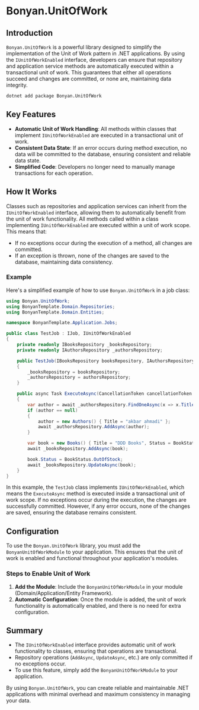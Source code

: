 # Bonyan.UnitOfWork

## Introduction

`Bonyan.UnitOfWork` is a powerful library designed to simplify the implementation of the Unit of Work pattern in .NET applications. By using the `IUnitOfWorkEnabled` interface, developers can ensure that repository and application service methods are automatically executed within a transactional unit of work. This guarantees that either all operations succeed and changes are committed, or none are, maintaining data integrity.
```bash
dotnet add package Bonyan.UnitOfWork
```
## Key Features
- **Automatic Unit of Work Handling**: All methods within classes that implement `IUnitOfWorkEnabled` are executed in a transactional unit of work.
- **Consistent Data State**: If an error occurs during method execution, no data will be committed to the database, ensuring consistent and reliable data state.
- **Simplified Code**: Developers no longer need to manually manage transactions for each operation.

## How It Works
Classes such as repositories and application services can inherit from the `IUnitOfWorkEnabled` interface, allowing them to automatically benefit from the unit of work functionality. All methods called within a class implementing `IUnitOfWorkEnabled` are executed within a unit of work scope. This means that:

- If no exceptions occur during the execution of a method, all changes are committed.
- If an exception is thrown, none of the changes are saved to the database, maintaining data consistency.

### Example
Here's a simplified example of how to use `Bonyan.UnitOfWork` in a job class:

```csharp
using Bonyan.UnitOfWork;
using BonyanTemplate.Domain.Repositories;
using BonyanTemplate.Domain.Entities;

namespace BonyanTemplate.Application.Jobs;

public class TestJob : IJob, IUnitOfWorkEnabled
{
    private readonly IBooksRepository _booksRepository;
    private readonly IAuthorsRepository _authorsRepository;

    public TestJob(IBooksRepository booksRepository, IAuthorsRepository authorsRepository)
    {
        _booksRepository = booksRepository;
        _authorsRepository = authorsRepository;
    }

    public async Task ExecuteAsync(CancellationToken cancellationToken = default)
    {
        var author = await _authorsRepository.FindOneAsync(x => x.Title == "akbar ahmadi");
        if (author == null)
        {
            author = new Authors() { Title = "akbar ahmadi" };
            await _authorsRepository.AddAsync(author);
        }

        var book = new Books() { Title = "DDD Books", Status = BookStatus.Available, Author = author };
        await _booksRepository.AddAsync(book);

        book.Status = BookStatus.OutOfStock;
        await _booksRepository.UpdateAsync(book);
    }
}
```

In this example, the `TestJob` class implements `IUnitOfWorkEnabled`, which means the `ExecuteAsync` method is executed inside a transactional unit of work scope. If no exceptions occur during the execution, the changes are successfully committed. However, if any error occurs, none of the changes are saved, ensuring the database remains consistent.

## Configuration
To use the `Bonyan.UnitOfWork` library, you must add the `BonyanUnitOfWorkModule` to your application. This ensures that the unit of work is enabled and functional throughout your application's modules.

### Steps to Enable Unit of Work
1. **Add the Module**: Include the `BonyanUnitOfWorkModule` in your module (Domain/Application/Entity Framework).
2. **Automatic Configuration**: Once the module is added, the unit of work functionality is automatically enabled, and there is no need for extra configuration.

## Summary
- The `IUnitOfWorkEnabled` interface provides automatic unit of work functionality to classes, ensuring that operations are transactional.
- Repository operations (`AddAsync`, `UpdateAsync`, etc.) are only committed if no exceptions occur.
- To use this feature, simply add the `BonyanUnitOfWorkModule` to your application.

By using `Bonyan.UnitOfWork`, you can create reliable and maintainable .NET applications with minimal overhead and maximum consistency in managing your data.

